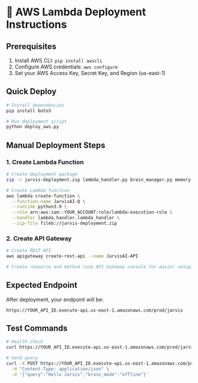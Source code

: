 # 🚀 AWS Lambda Deployment Instructions

## Prerequisites
1. Install AWS CLI: `pip install awscli`
2. Configure AWS credentials: `aws configure`
3. Set your AWS Access Key, Secret Key, and Region (us-east-1)

## Quick Deploy
```bash
# Install dependencies
pip install boto3

# Run deployment script
python deploy_aws.py
```

## Manual Deployment Steps

### 1. Create Lambda Function
```bash
# Create deployment package
zip -r jarvis-deployment.zip lambda_handler.py brain_manager.py memory.json

# Create Lambda function
aws lambda create-function \
  --function-name JarvisAI-Q \
  --runtime python3.9 \
  --role arn:aws:iam::YOUR_ACCOUNT:role/lambda-execution-role \
  --handler lambda_handler.lambda_handler \
  --zip-file fileb://jarvis-deployment.zip
```

### 2. Create API Gateway
```bash
# Create REST API
aws apigateway create-rest-api --name JarvisAI-API

# Create resource and method (use API Gateway console for easier setup)
```

## Expected Endpoint
After deployment, your endpoint will be:
```
https://YOUR_API_ID.execute-api.us-east-1.amazonaws.com/prod/jarvis
```

## Test Commands
```bash
# Health check
curl https://YOUR_API_ID.execute-api.us-east-1.amazonaws.com/prod/jarvis

# Send query
curl -X POST https://YOUR_API_ID.execute-api.us-east-1.amazonaws.com/prod/jarvis \
  -H "Content-Type: application/json" \
  -d '{"query":"Hello Jarvis","brain_mode":"offline"}'
```